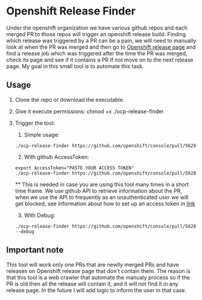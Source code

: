 # Openshift Release Finder

Under the openshift organization we have various github repos and each merged PR to those repos will trigger an openshift release build. Finding which release was triggered by a PR can be a pain, we will need to manually look at when the PR was merged and then go to [Openshift release page](openshift-release.svc.ci.openshift.org) and find a release job which was triggered after the time the PR was merged, check its page and see if it contains a PR if not move on to the next release page. My goal in this small tool is to automate this task.

## Usage

1. Clone the repo or download the executable.
2. Give it execute permissions: chmod +x ./ocp-release-finder
3. Trigger the tool:
   1. Simple usage:

   ```base
   ./ocp-release-finder https://github.com/openshift/console/pull/5628
   ```

   2. With github AccessToken:
   ```base
   export AccessToken="PASTE YOUR ACCESS TOKEN"
   ./ocp-release-finder https://github.com/openshift/console/pull/5628
   ```
   ** This is needed in case you are using this tool many times in a short time frame. We use github API to retrieve information about the PR, when we use the API to frequently as an unauthenticated user we will get blocked, see information about how to set up an access token in [link](https://help.github.com/en/github/authenticating-to-github/creating-a-personal-access-token-for-the-command-line)

   3. With Debug:

   ```base
   ./ocp-release-finder https://github.com/openshift/console/pull/5628 --debug
   ```

## Important note

This tool will work only one PRs that are newlly merged PRs and have releases on Openshift release page that don't contain them. The reason is that this tool is a web crawler that automate the manualy process so if the PR is old then all the release will contain it, and it will not find it in any release page. In the future I will add logic to inform the user in that case.

